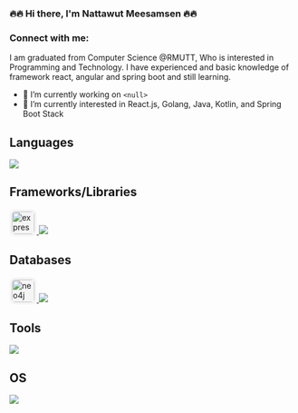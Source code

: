 ### 🔥🔥 Hi there, I'm Nattawut Meesamsen 🔥🔥

<!--
**Nattawut-M/nattawut-m** is a ✨ _special_ ✨ repository because its `README.md` (this file) appears on your GitHub profile.

Here are some ideas to get you started:

- 🔭 I’m currently working on ...
- 🌱 I’m currently learning ...
- 👯 I’m looking to collaborate on ...
- 🤔 I’m looking for help with ...
- 💬 Ask me about ...
- 📫 How to reach me: ...
- 😄 Pronouns: ...
- ⚡ Fun fact: ...
-->

<!-- <h1 align="center">Hi 👋, I'm Nattawut Meesamsen</h1> -->
<h3 align="left">Connect with me:</h3>
<p align="left">
I am graduated from Computer Science @RMUTT, Who is interested in Programming and Technology. I have experienced and basic knowledge of framework react, angular and spring boot and still learning.
</p>

- 💼 I’m currently working on `<null>` 
- 🌱 I’m currently interested in React.js, Golang, Java, Kotlin, and Spring Boot Stack
<!-- - 📫 How to reach me: t.nattawut2020@hotmail.com -->


<h2>Languages</h2>
<p align="left">
  <a href="https://skillicons.dev">
    <img src="https://skillicons.dev/icons?i=golang,js,ts,css,html,nodejs,python,java,graphql&perline=&theme=light" />
    </a>
</p>

<h2>Frameworks/Libraries</h2>
<p align="left">
  <a href="https://skillicons.dev">
     <img style="background:whitesmoke; padding: 4px; border-radius: 10px;" src="https://gofiber.io/assets/images/logo.svg" alt="express" width="40" height="40"/>
    <!-- <img style="background: white; padding: 4px; border-radius: 10px;" src="https://raw.githubusercontent.com/devicons/devicon/master/icons/express/express-original-wordmark.svg" alt="express" width="40" height="40"/> -->
    <img src="https://skillicons.dev/icons?i=express,pug,react,redux,django,spring,tailwind,materialui,styledcomponents,sequelize,apollo,?theme=light" />
  </a>
</p>

<h2>Databases</h2>
<p align="left">
    <a href="https://neo4j.com">
        <img style="background:whitesmoke; padding: 4px; border-radius: 10px;" src="https://cdn.jsdelivr.net/gh/devicons/devicon@latest/icons/neo4j/neo4j-original.svg" alt="neo4j" width="40" height="40"/>
    </a>
  <a href="https://skillicons.dev">
    <img src="https://skillicons.dev/icons?i=mongo,postgres,redis,mysql,hibernate&perline=6&theme=light" />
  </a>
</p>

<h2>Tools</h2>
<p align="left">
  <a href="https://skillicons.dev">
    <img src="https://skillicons.dev/icons?i=git,docker,jenkins,rabbitmq,github,gitlab,bitbucket,idea,vscode,bash,postman,?theme=light" />
  </a>
</p>

<h2>OS</h2>
<p align="left">
  <a href="https://skillicons.dev">
    <img src="https://skillicons.dev/icons?i=apple,linux,ubuntu,?theme=light" />
  </a>
</p>


<br />
<!-- 
<div style="display:flex; flex-flow: row wrap; gap: 10px" >
<div>
<h2>Languages and Tools:</h2>
<p align="left"> <a href="https://angular.io" target="_blank" rel="noreferrer"> <img style="background: whitesmoke; padding: 3px; border-radius: 5px;" src="https://angular.io/assets/images/logos/angular/angular.svg" alt="angular" width="40" height="40"/> </a> <a href="https://azure.microsoft.com/en-in/" target="_blank" rel="noreferrer"> <img style="background: whitesmoke; padding: 3px; border-radius: 5px;" src="https://www.vectorlogo.zone/logos/microsoft_azure/microsoft_azure-icon.svg" alt="azure" width="40" height="40"/> </a> <a href="https://getbootstrap.com" target="_blank" rel="noreferrer"> <img style="background: whitesmoke; padding: 3px; border-radius: 5px;" src="https://raw.githubusercontent.com/devicons/devicon/master/icons/bootstrap/bootstrap-plain-wordmark.svg" alt="bootstrap" width="40" height="40"/> </a> <a href="https://www.w3schools.com/css/" target="_blank" rel="noreferrer"> <img style="background: whitesmoke; padding: 3px; border-radius: 5px;" src="https://raw.githubusercontent.com/devicons/devicon/master/icons/css3/css3-original-wordmark.svg" alt="css3" width="40" height="40"/> </a> <a href="https://www.djangoproject.com/" target="_blank" rel="noreferrer"> <img style="background: whitesmoke; padding: 3px; border-radius: 5px;" src="https://cdn.jsdelivr.net/gh/devicons/devicon/icons/django/django-plain-wordmark.svg" alt="django" width="40" height="40" /> </a> <a href="https://www.docker.com/" target="_blank" rel="noreferrer"> <img style="background: whitesmoke; padding: 3px; border-radius: 5px;" src="https://raw.githubusercontent.com/devicons/devicon/master/icons/docker/docker-original-wordmark.svg" alt="docker" width="40" height="40"/> </a> <a href="https://expressjs.com" target="_blank" rel="noreferrer"> <img style="background: whitesmoke; padding: 3px; border-radius: 5px;" src="https://raw.githubusercontent.com/devicons/devicon/master/icons/express/express-original-wordmark.svg" alt="express" width="40" height="40"/> </a> <a href="https://git-scm.com/" target="_blank" rel="noreferrer"> <img style="background: whitesmoke; padding: 3px; border-radius: 5px;" src="https://www.vectorlogo.zone/logos/git-scm/git-scm-icon.svg" alt="git" width="40" height="40"/> </a> <a href="https://www.w3.org/html/" target="_blank" rel="noreferrer"> <img style="background: whitesmoke; padding: 3px; border-radius: 5px;" src="https://raw.githubusercontent.com/devicons/devicon/master/icons/html5/html5-original-wordmark.svg" alt="html5" width="40" height="40"/> </a> <a href="https://www.java.com" target="_blank" rel="noreferrer"> <img style="background: whitesmoke; padding: 3px; border-radius: 5px;" src="https://raw.githubusercontent.com/devicons/devicon/master/icons/java/java-original.svg" alt="java" width="40" height="40"/> </a> <a href="https://developer.mozilla.org/en-US/docs/Web/JavaScript" target="_blank" rel="noreferrer"> <img style="background: whitesmoke; padding: 3px; border-radius: 5px;" src="https://raw.githubusercontent.com/devicons/devicon/master/icons/javascript/javascript-original.svg" alt="javascript" width="40" height="40"/> </a> <a href="https://www.mongodb.com/" target="_blank" rel="noreferrer"> <img style="background: whitesmoke; padding: 3px; border-radius: 5px;" src="https://raw.githubusercontent.com/devicons/devicon/master/icons/mongodb/mongodb-original-wordmark.svg" alt="mongodb" width="40" height="40"/> </a> <a href="https://www.mysql.com/" target="_blank" rel="noreferrer"> <img style="background: whitesmoke; padding: 3px; border-radius: 5px;" src="https://raw.githubusercontent.com/devicons/devicon/master/icons/mysql/mysql-original-wordmark.svg" alt="mysql" width="40" height="40"/> </a> <a href="https://nodejs.org" target="_blank" rel="noreferrer"> <img style="background: whitesmoke; padding: 3px; border-radius: 5px;" src="https://raw.githubusercontent.com/devicons/devicon/master/icons/nodejs/nodejs-original-wordmark.svg" alt="nodejs" width="40" height="40"/> </a> <a href="https://postman.com" target="_blank" rel="noreferrer"> <img style="background: whitesmoke; padding: 3px; border-radius: 5px;" src="https://www.vectorlogo.zone/logos/getpostman/getpostman-icon.svg" alt="postman" width="40" height="40"/> </a> <a href="https://www.python.org" target="_blank" rel="noreferrer"> <img style="background: whitesmoke; padding: 3px; border-radius: 5px;" src="https://raw.githubusercontent.com/devicons/devicon/master/icons/python/python-original.svg" alt="python" width="40" height="40"/> </a> <a href="https://reactjs.org/" target="_blank" rel="noreferrer"> <img style="background: whitesmoke; padding: 3px; border-radius: 5px;" src="https://raw.githubusercontent.com/devicons/devicon/master/icons/react/react-original-wordmark.svg" alt="react" width="40" height="40"/> </a> <a href="https://spring.io/" target="_blank" rel="noreferrer"> <img style="background: whitesmoke; padding: 3px; border-radius: 5px;" src="https://www.vectorlogo.zone/logos/springio/springio-icon.svg" alt="spring" width="40" height="40"/> </a> <a href="https://www.typescriptlang.org/" target="_blank" rel="noreferrer"> <img style="background: whitesmoke; padding: 3px; border-radius: 5px;" src="https://raw.githubusercontent.com/devicons/devicon/master/icons/typescript/typescript-original.svg" alt="typescript" width="40" height="40"/> </a> </p>
</div>

</div> -->
